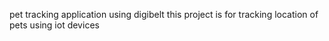pet tracking application using digibelt
this project is for tracking location of pets using iot devices
